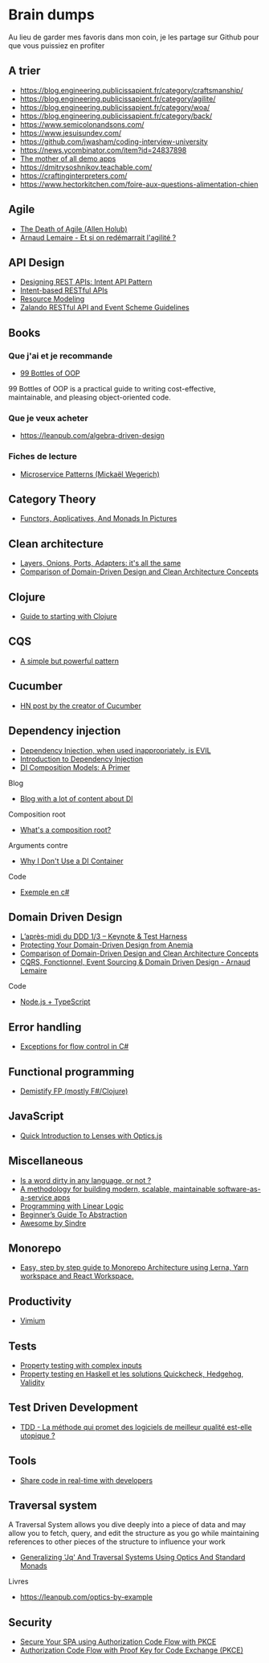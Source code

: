 # Brain dumps

Au lieu de garder mes favoris dans mon coin, je les partage sur Github pour que vous puissiez en profiter

## A trier

- https://blog.engineering.publicissapient.fr/category/craftsmanship/
- https://blog.engineering.publicissapient.fr/category/agilite/
- https://blog.engineering.publicissapient.fr/category/woa/
- https://blog.engineering.publicissapient.fr/category/back/
- https://www.semicolonandsons.com/
- https://www.jesuisundev.com/
- https://github.com/jwasham/coding-interview-university
- https://news.ycombinator.com/item?id=24837898
- [The mother of all demo apps](https://github.com/gothinkster/realworld)
- https://dmitrysoshnikov.teachable.com/
- https://craftinginterpreters.com/
- https://www.hectorkitchen.com/foire-aux-questions-alimentation-chien

## Agile

- [The Death of Agile (Allen Holub)](https://www.youtube.com/watch?v=HZyRQ8Uhhmk)
- [Arnaud Lemaire - Et si on redémarrait l'agilité ?](https://www.youtube.com/watch?v=sZbmP0JZHBs)

## API Design

- [Designing REST APIs: Intent API Pattern](https://dzone.com/articles/rest-api-design-intent-api-pattern)
- [Intent-based RESTful APIs](https://blog.ecitele.com/intent-based-restful-apis)
- [Resource Modeling](https://www.thoughtworks.com/insights/blog/rest-api-design-resource-modeling)
- [Zalando RESTful API and Event Scheme Guidelines](https://opensource.zalando.com/restful-api-guidelines/)

## Books

### Que j'ai et je recommande

- [99 Bottles of OOP](https://sandimetz.com/99bottles)

99 Bottles of OOP is a practical guide to writing cost-effective, maintainable, and pleasing object-oriented code. 

### Que je veux acheter

- https://leanpub.com/algebra-driven-design

### Fiches de lecture

- [Microservice Patterns (Mickaël Wegerich)](https://medium.com/@mickalwegerich/fiche-de-lecture-microservice-patterns-chris-richardson-a622eb139f75)

## Category Theory

- [Functors, Applicatives, And Monads In Pictures](https://adit.io/posts/2013-04-17-functors,_applicatives,_and_monads_in_pictures.html)

## Clean architecture

- [Layers, Onions, Ports, Adapters: it's all the same](https://blog.ploeh.dk/2013/12/03/layers-onions-ports-adapters-its-all-the-same/)
- [Comparison of Domain-Driven Design and Clean Architecture Concepts](https://khalilstemmler.com/articles/software-design-architecture/domain-driven-design-vs-clean-architecture/)

## Clojure

- [Guide to starting with Clojure](https://grison.me/2020/04/04/starting-with-clojure/)

## CQS

- [A simple but powerful pattern](https://www.dotnetcurry.com/patterns-practices/1461/command-query-separation-cqs)

## Cucumber

- [HN post by the creator of Cucumber](https://news.ycombinator.com/item?id=10194242)

## Dependency injection

- [Dependency Injection, when used inappropriately, is EVIL](https://www.tonymarston.net/php-mysql/dependency-injection-is-evil.html)
- [Introduction to Dependency Injection](https://kariera.future-processing.pl/blog/introduction-to-dependency-injection/)
- [DI Composition Models: A Primer](https://blogs.cuttingedge.it/steven/posts/2019/di-composition-models-primer/)

Blog

- [Blog with a lot of content about DI](https://blogs.cuttingedge.it/steven/)

Composition root

- [What's a composition root?](https://blog.ploeh.dk/2011/07/28/CompositionRoot/)

Arguments contre

- [Why I Don't Use a DI Container](https://khalilstemmler.com/articles/software-design-architecture/coding-without-di-container/)

Code

- [Exemple en c#](https://github.com/timsommer/cqs-dotnetcurry-sample/tree/master/Cqs.SampleApp.Console/Cqs.SampleApp.Core/IoC)

## Domain Driven Design

- [L’après-midi du DDD 1/3 – Keynote & Test Harness](https://www.youtube.com/watch?v=qzygjKpFSq4)
- [Protecting Your Domain-Driven Design from Anemia](https://dzone.com/articles/protecting-your-domain-driven-design-from-anemia)
- [Comparison of Domain-Driven Design and Clean Architecture Concepts](https://khalilstemmler.com/articles/software-design-architecture/domain-driven-design-vs-clean-architecture/)
- [CQRS, Fonctionnel, Event Sourcing & Domain Driven Design - Arnaud Lemaire](https://www.youtube.com/watch?v=qBLtZN3p3FU)

Code
- [Node.js + TypeScript](https://github.com/stemmlerjs/white-label)

## Error handling

- [Exceptions for flow control in C#](https://enterprisecraftsmanship.com/posts/exceptions-for-flow-control/)

## Functional programming

- [Demistify FP (mostly F#/Clojure)](https://www.demystifyfp.com/)

## JavaScript

- [Quick Introduction to Lenses with Optics.js](https://www.youtube.com/watch?v=vf3P_i1IMtU)

## Miscellaneous

- [Is a word dirty in any language, or not ?](http://wordsafety.com/)
- [A methodology for building modern, scalable, maintainable software-as-a-service apps](https://12factor.net/)
- [Programming with Linear Logic](https://www.cs.cmu.edu/~cmartens/thesis/)
- [Beginner’s Guide To Abstraction](https://jesseduffield.com/beginners-guide-to-abstraction/)
- [Awesome by Sindre](https://github.com/sindresorhus/awesome)

## Monorepo

- [Easy, step by step guide to Monorepo Architecture using Lerna, Yarn workspace and React Workspace.](https://medium.com/@bijayshrestha/easy-step-by-step-guide-to-monorepo-architecture-using-lerna-yarn-workspace-and-react-workspace-5255d3e9447)

## Productivity

- [Vimium](http://vimium.github.io/)

## Tests

- [Property testing with complex inputs](https://www.hillelwayne.com/post/property-testing-complex-inputs/)
- [Property testing en Haskell et les solutions Quickcheck, Hedgehog, Validity](https://www.fpcomplete.com/blog/quickcheck-hedgehog-validity/)

## Test Driven Development

- [TDD - La méthode qui promet des logiciels de meilleur qualité est-elle utopique ?](https://www.linkedin.com/pulse/tdd-la-m%25C3%25A9thode-qui-promet-des-logiciels-de-meilleur-lenselle)

## Tools

- [Share code in real-time with developers](https://codeshare.io/)

## Traversal system

A Traversal System allows you dive deeply into a piece of data and may allow you to fetch, query, and edit the structure as you go while maintaining references to other pieces of the structure to influence your work

- [Generalizing 'Jq' And Traversal Systems Using Optics And Standard Monads](https://chrispenner.ca/posts/traversal-systems)

Livres

- https://leanpub.com/optics-by-example

## Security

- [Secure Your SPA using Authorization Code Flow with PKCE](https://espressocoder.com/2019/10/28/secure-your-spa-with-authorization-code-flow-with-pkce/)
- [Authorization Code Flow with Proof Key for Code Exchange (PKCE)](https://auth0.com/docs/flows/authorization-code-flow-with-proof-key-for-code-exchange-pkce)
